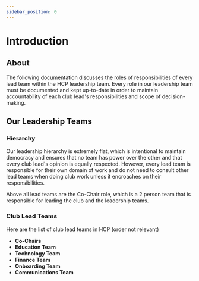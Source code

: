```yaml
---
sidebar_position: 0
---
```


# Introduction

## About

The following documentation discusses the roles of responsibilities of every lead team within the HCP leadership team. Every role in our leadership team must be documented and kept up-to-date in order to maintain accountability of each club lead's responsibilities and scope of decision-making.

## Our Leadership Teams

### Hierarchy

Our leadership hierarchy is extremely flat, which is intentional to maintain democracy and ensures that no team has power over the other and that every club lead's opinion is equally respected. However, every lead team is responsible for their own domain of work and do not need to consult other lead teams when doing club work unless it encroaches on their responsibilities.

Above all lead teams are the Co-Chair role, which is a 2 person team that is responsible for leading the club and the leadership teams.

### Club Lead Teams

Here are the list of club lead teams in HCP (order not relevant)

- **Co-Chairs**
- **Education Team**
- **Technology Team**
- **Finance Team**
- **Onboarding Team**
- **Communications Team**





